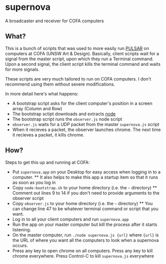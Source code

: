 # supernova
A broadcaster and receiver for COFA computers

## What?

This is a bunch of scripts that was used to more easily run [PULSAR](http://pulsar.dermah.org) on computers at COFA (UNSW Art & Design). Basically, client scripts wait for a signal from the master script, upon which they run a Terminal command. Upon a second signal, the client script kills the terminal command and waits for more signals. 

These scripts are very much tailored to run on COFA computers. I don't recommend using them without severe modifications.

In more detail here's what happens:

* A bootstrap script asks for the client computer's position in a screen array (Column and Row)
* The bootstrap sctipt downloads and extracts [node](http://nodejs.org)
* The bootstrap script runs the `observer.js` node script
* `observer.js` waits for a UDP packet from the master `supernova.js` script
* When it recieves a packet, the observer launches chrome. The next time it recieves a packet, it kills chrome. 

## How?

Steps to get this up and running at COFA:

* Put `supernova.app` on your Desktop for easy access when logging in to a computer.
** It also helps to make this app a startup item so that it runs as soon as you log in
* Copy `node-bootstrap.sh` to your home directory (i.e. the `~` directory)
** Comment out lines 9 to 14 if you don't need to provide arguments to the observer script
* Copy `observer.js` to your home directory (i.e. the `~` directory)
** You can change line 47 to be whatever terminal command or script that you want. 
* Log in to all your client computers and run `supernova.app`
* Run the app on your master computer but kill the process after it starts listening. 
* On the master computer, run `./node supernova.js {url}` where `{url}` is the URL of where you want all the computers to look when a supernova occurs.
* Press any key to open chrome on all computers. Press any key to kill chrome everywhere. Press Control-C to kill `supernova.js` everywhere